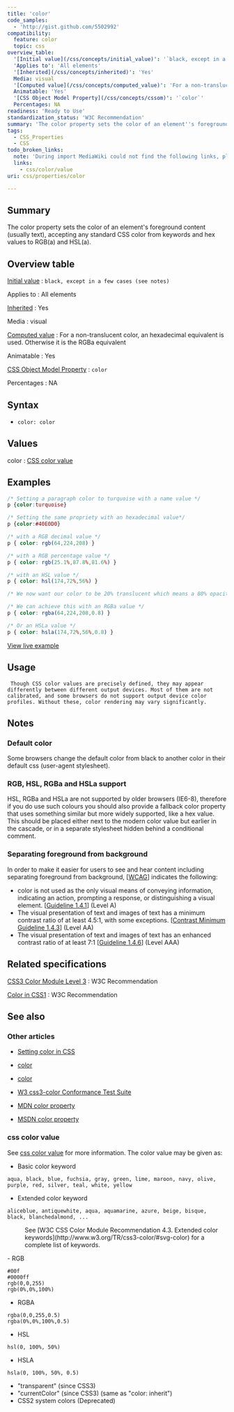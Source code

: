 ```yaml
---
title: 'color'
code_samples:
  - 'http://gist.github.com/5502992'
compatibility:
  feature: color
  topic: css
overview_table:
  '[Initial value](/css/concepts/initial_value)': '`black, except in a few cases (see notes)`'
  'Applies to': 'All elements'
  '[Inherited](/css/concepts/inherited)': 'Yes'
  Media: visual
  '[Computed value](/css/concepts/computed_value)': 'For a non-translucent color, an hexadecimal equivalent is used. Otherwise it is the RGBa equivalent'
  Animatable: 'Yes'
  '[CSS Object Model Property](/css/concepts/cssom)': '`color`'
  Percentages: NA
readiness: 'Ready to Use'
standardization_status: 'W3C Recommendation'
summary: 'The color property sets the color of an element''s foreground content (usually text), accepting any standard CSS color from keywords and hex values to RGB(a) and HSL(a).'
tags:
  - CSS_Properties
  - CSS
todo_broken_links:
  note: 'During import MediaWiki could not find the following links, please fix and adjust this list.'
  links:
    - css/color/value
uri: css/properties/color

---
```

## Summary

The color property sets the color of an element's foreground content (usually text), accepting any standard CSS color from keywords and hex values to RGB(a) and HSL(a).

## Overview table

[Initial value](/css/concepts/initial_value)
:   `black, except in a few cases (see notes)`

Applies to
:   All elements

[Inherited](/css/concepts/inherited)
:   Yes

Media
:   visual

[Computed value](/css/concepts/computed_value)
:   For a non-translucent color, an hexadecimal equivalent is used. Otherwise it is the RGBa equivalent

Animatable
:   Yes

[CSS Object Model Property](/css/concepts/cssom)
:   `color`

Percentages
:   NA

## Syntax

-   `color: color`

## Values

color
:   [CSS color value](/css/color)

## Examples

``` css
/* Setting a paragraph color to turquoise with a name value */
p {color:turquoise}

/* Setting the same propriety with an hexadecimal value*/
p {color:#40E0D0}

/* with a RGB decimal value */
p { color: rgb(64,224,208) }

/* with a RGB percentage value */
p { color: rgb(25.1%,87.8%,81.6%) }

/* with an HSL value */
p { color: hsl(174,72%,56%) }

/* We now want our color to be 20% translucent which means a 80% opacity */

/* We can achieve this with an RGBa value */
p { color: rgba(64,224,208,0.8) }

/* Or an HSLa value */
p { color: hsla(174,72%,56%,0.8) }
```

[View live example](http://gist.github.com/5502992)

## Usage

     Though CSS color values are precisely defined, they may appear differently between different output devices. Most of them are not calibrated, and some browsers do not support output device color profiles. Without these, color rendering may vary significantly.

## Notes

### Default color

Some browsers change the default color from black to another color in their default css (user-agent stylesheet).

### RGB, HSL, RGBa and HSLa support

HSL, RGBa and HSLa are not supported by older browsers (IE6-8), therefore if you do use such colours you should also provide a fallback color property that uses something similar but more widely supported, like a hex value. This should be placed either next to the modern color value but earlier in the cascade, or in a separate stylesheet hidden behind a conditional comment.

### Separating foreground from background

In order to make it easier for users to see and hear content including separating foreground from background, [[WCAG](http://www.w3.org/TR/2008/REC-WCAG20-20081211/)] indicates the following:

-   color is not used as the only visual means of conveying information, indicating an action, prompting a response, or distinguishing a visual element. [[Guideline 1.4.1](http://www.w3.org/TR/2008/REC-WCAG20-20081211/#visual-audio-contrast-without-color)] (Level A)
-   The visual presentation of text and images of text has a minimum contrast ratio of at least 4.5:1, with some exceptions. [[Contrast Minimum Guideline 1.4.3](http://www.w3.org/TR/2008/REC-WCAG20-20081211/#visual-audio-contrast-contrast)] (Level AA)
-   The visual presentation of text and images of text has an enhanced contrast ratio of at least 7:1 [[Guideline 1.4.6](http://www.w3.org/TR/2008/REC-WCAG20-20081211/#visual-audio-contrast7)] (Level AAA)

## Related specifications

[CSS3 Color Module Level 3](http://www.w3.org/TR/css3-color/)
:   W3C Recommendation

[Color in CSS1](http://www.w3.org/TR/REC-CSS1/#color)
:   W3C Recommendation

## See also

### Other articles

-   [Setting color in CSS](/tutorials/setting_color_in_css)
-   [color](/css/color)
-   [color](/css/data_types/color)

-   [W3 css3-color Conformance Test Suite](http://www.w3.org/Style/CSS/Test/CSS3/Color/current/)
-   [MDN color property](https://developer.mozilla.org/en-US/docs/CSS/color)
-   [MSDN color property](http://msdn.microsoft.com/en-us/library/ie/ms530749(v=vs.85).aspx)

### css color value

See [css color value](/w/index.php?title=css/color/value&action=edit&redlink=1) for more information. The color value may be given as:

-   Basic color keyword

<!-- -->

    aqua, black, blue, fuchsia, gray, green, lime, maroon, navy, olive, purple, red, silver, teal, white, yellow

-   Extended color keyword

<!-- -->

    aliceblue, antiquewhite, aqua, aquamarine, azure, beige, bisque, black, blanchedalmond, ...

<dl>
<dd>
See [W3C CSS Color Module Recommendation 4.3. Extended color keywords](http://www.w3.org/TR/css3-color/#svg-color) for a complete list of keywords.

</dd>
</dl>
-   RGB

<!-- -->

    #00f
    #0000ff
    rgb(0,0,255)
    rgb(0%,0%,100%)

-   RGBA

<!-- -->

    rgba(0,0,255,0.5)
    rgba(0%,0%,100%,0.5)

-   HSL

<!-- -->

    hsl(0, 100%, 50%)

-   HSLA

<!-- -->

    hsla(0, 100%, 50%, 0.5)

-   "transparent" (since CSS3)
-   "currentColor" (since CSS3) (same as "color: inherit")
-   CSS2 system colors (Deprecated)
